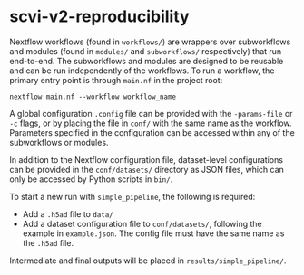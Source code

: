 # scvi-v2-reproducibility

Nextflow workflows (found in `workflows/`) are wrappers over subworkflows and modules 
(found in `modules/` and `subworkflows/` respectively) that run end-to-end. The 
subworkflows and modules are designed to be reusable and can be run independently of the 
workflows. To run a workflow, the primary entry point is through `main.nf` in the 
project root:

```
nextflow main.nf --workflow workflow_name
```

A global configuration `.config` file can be provided with the `-params-file` or `-c` 
flags, or by placing the file in `conf/` with the same name as the workflow. Parameters
specified in the configuration can be accessed within any of the subworkflows or modules.

In addition to the Nextflow configuration file, dataset-level configurations can be 
provided in the `conf/datasets/` directory as JSON files, which can only be accessed
by Python scripts in `bin/`.

To start a new run with `simple_pipeline`, the following is required:
- Add a `.h5ad` file to `data/`
- Add a dataset configuration file to `conf/datasets/`, following the example
in `example.json`. The config file must have the same name as the `.h5ad` file.

Intermediate and final outputs will be placed in `results/simple_pipeline/`.
